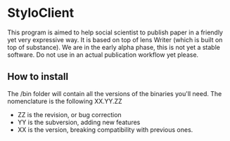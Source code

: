 # StyloClient

This program is aimed to help social scientist to publish paper in a friendly yet very expressive way. It is based on top of lens Writer (which is built on top of substance). We are in the early alpha phase, this is not yet a stable software. Do not use in an actual publication workflow yet please.


## How to install

The /bin folder will contain all the versions of the binaries you'll need. The nomenclature is the following XX.YY.ZZ 
- ZZ is the revision, or bug correction
- YY is the subversion, adding new features
- XX is the version, breaking compatibility with previous ones.
